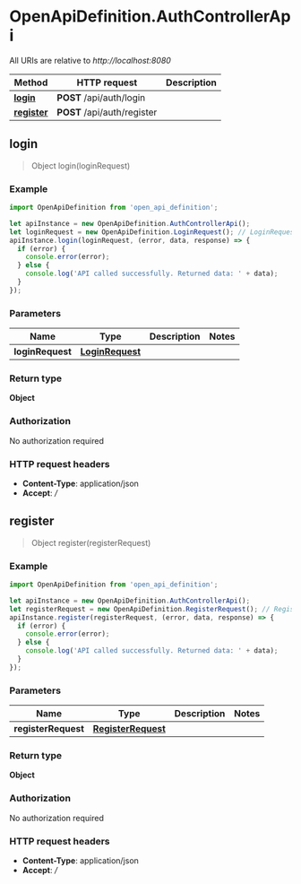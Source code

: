 # OpenApiDefinition.AuthControllerApi

All URIs are relative to *http://localhost:8080*

Method | HTTP request | Description
------------- | ------------- | -------------
[**login**](AuthControllerApi.md#login) | **POST** /api/auth/login | 
[**register**](AuthControllerApi.md#register) | **POST** /api/auth/register | 



## login

> Object login(loginRequest)



### Example

```javascript
import OpenApiDefinition from 'open_api_definition';

let apiInstance = new OpenApiDefinition.AuthControllerApi();
let loginRequest = new OpenApiDefinition.LoginRequest(); // LoginRequest | 
apiInstance.login(loginRequest, (error, data, response) => {
  if (error) {
    console.error(error);
  } else {
    console.log('API called successfully. Returned data: ' + data);
  }
});
```

### Parameters


Name | Type | Description  | Notes
------------- | ------------- | ------------- | -------------
 **loginRequest** | [**LoginRequest**](LoginRequest.md)|  | 

### Return type

**Object**

### Authorization

No authorization required

### HTTP request headers

- **Content-Type**: application/json
- **Accept**: */*


## register

> Object register(registerRequest)



### Example

```javascript
import OpenApiDefinition from 'open_api_definition';

let apiInstance = new OpenApiDefinition.AuthControllerApi();
let registerRequest = new OpenApiDefinition.RegisterRequest(); // RegisterRequest | 
apiInstance.register(registerRequest, (error, data, response) => {
  if (error) {
    console.error(error);
  } else {
    console.log('API called successfully. Returned data: ' + data);
  }
});
```

### Parameters


Name | Type | Description  | Notes
------------- | ------------- | ------------- | -------------
 **registerRequest** | [**RegisterRequest**](RegisterRequest.md)|  | 

### Return type

**Object**

### Authorization

No authorization required

### HTTP request headers

- **Content-Type**: application/json
- **Accept**: */*

